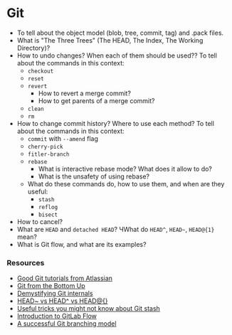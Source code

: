 # Git

* To tell about the object model (blob, tree, commit, tag) and .pack files.
* What is "The Three Trees" (The HEAD, The Index, The Working Directory)?
* How to undo changes? When each of them should be used?? To tell about the commands in this context:
  * `checkout`
  * `reset`
  * `revert`
    * How to revert a merge commit?
    * How to get parents of a merge commit?
  * `clean`
  * `rm`
* How to change commit history? Where to use each method? To tell about the commands in this context:
  * `commit` with `--amend` flag
  * `cherry-pick`
  * `fitler-branch`
  * `rebase`
    * What is interactive rebase mode? What does it allow to do?
    * What is the unsafety of using rebase?
  * What do these commands do, how to use them, and when are they useful:
    * `stash`
    * `reflog`
    * `bisect`
* How to cancel?
* What are `HEAD` and `detached HEAD`? ЧWhat do `HEAD^`, `HEAD~`, `HEAD@{1}` mean?
* What is Git flow, and what are its examples?

### Resources

* [Good Git tutorials from Atlassian](https://www.atlassian.com/git)
* [Git from the Bottom Up](https://jwiegley.github.io/git-from-the-bottom-up/)
* [Demystifying Git internals](https://medium.com/@pawan_rawal/demystifying-git-internals-a004f0425a70)
* [HEAD~ vs HEAD^ vs HEAD@{}](https://stackoverflow.com/questions/26785118/head-vs-head-vs-head-also-known-as-tilde-vs-caret-vs-at-sign/26785200)
* [Useful tricks you might not know about Git stash](https://medium.freecodecamp.org/useful-tricks-you-might-not-know-about-git-stash-e8a9490f0a1a)
* [Introduction to GitLab Flow](https://docs.gitlab.com/ee/workflow/gitlab_flow.html)
* [A successful Git branching model](https://nvie.com/posts/a-successful-git-branching-model/)
